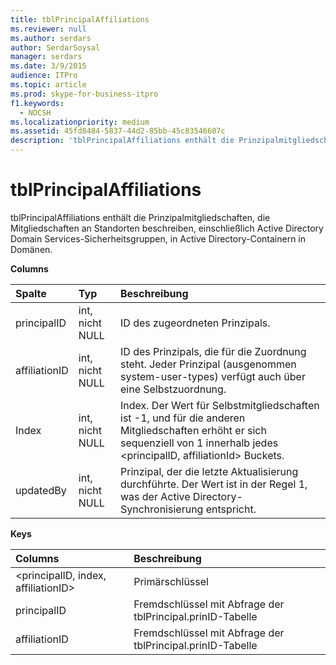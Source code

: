 ```yaml
---
title: tblPrincipalAffiliations
ms.reviewer: null
ms.author: serdars
author: SerdarSoysal
manager: serdars
ms.date: 3/9/2015
audience: ITPro
ms.topic: article
ms.prod: skype-for-business-itpro
f1.keywords:
  - NOCSH
ms.localizationpriority: medium
ms.assetid: 45fd8484-5837-44d2-85bb-45c83546607c
description: 'tblPrincipalAffiliations enthält die Prinzipalmitgliedschaften, die Mitgliedschaften an Standorten beschreiben, einschließlich Active Directory Domain Services-Sicherheitsgruppen, in Active Directory-Containern in Domänen.'
---
```


# <a name="tblprincipalaffiliations"></a>tblPrincipalAffiliations
 
tblPrincipalAffiliations enthält die Prinzipalmitgliedschaften, die Mitgliedschaften an Standorten beschreiben, einschließlich Active Directory Domain Services-Sicherheitsgruppen, in Active Directory-Containern in Domänen.
  
**Columns**

|**Spalte**|**Typ**|**Beschreibung**|
|:-----|:-----|:-----|
|principalID  <br/> |int, nicht NULL  <br/> |ID des zugeordneten Prinzipals.  <br/> |
|affiliationID  <br/> |int, nicht NULL  <br/> |ID des Prinzipals, die für die Zuordnung steht. Jeder Prinzipal (ausgenommen system-user-types) verfügt auch über eine Selbstzuordnung.  <br/> |
|Index  <br/> |int, nicht NULL  <br/> |Index. Der Wert für Selbstmitgliedschaften ist -1, und für die anderen Mitgliedschaften erhöht er sich sequenziell von 1 innerhalb jedes \<principalID, affiliationId\> Buckets.  <br/> |
|updatedBy  <br/> |int, nicht NULL  <br/> |Prinzipal, der die letzte Aktualisierung durchführte. Der Wert ist in der Regel 1, was der Active Directory-Synchronisierung entspricht.  <br/> |
   
**Keys**

|**Columns**|**Beschreibung**|
|:-----|:-----|
|\<principalID, index, affiliationID\>  <br/> |Primärschlüssel  <br/> |
|principalID  <br/> |Fremdschlüssel mit Abfrage der tblPrincipal.prinID-Tabelle  <br/> |
|affiliationID  <br/> |Fremdschlüssel mit Abfrage der tblPrincipal.prinID-Tabelle  <br/> |
   

